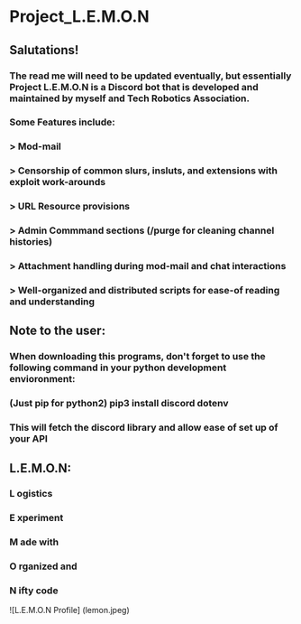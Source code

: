 # Project_L.E.M.O.N

## Salutations! 

### The read me will need to be updated eventually, but essentially Project L.E.M.O.N is a Discord bot that is developed and maintained by myself and Tech Robotics Association. 

### Some Features include:
### > Mod-mail
### > Censorship of common slurs, insluts, and extensions with exploit work-arounds
### > URL Resource provisions
### > Admin Commmand sections (/purge for cleaning channel histories)
### > Attachment handling during mod-mail and chat interactions
### > Well-organized and distributed scripts for ease-of reading and understanding

## Note to the user:

### When downloading this programs, don't forget to use the following command in your python development envioronment:
### (Just pip for python2) pip3 install discord dotenv

### This will fetch the discord library and allow ease of set up of your API

## L.E.M.O.N:
### L ogistics
### E xperiment
### M ade with
### O rganized and
### N ifty code

![L.E.M.O.N Profile] (lemon.jpeg)
